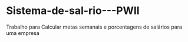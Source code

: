# Sistema-de-sal-rio---PWII
Trabalho para Calcular metas semanais e porcentagens de salários para uma empresa
